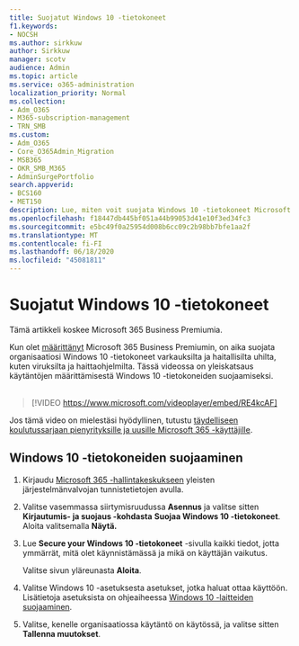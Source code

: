 ```yaml
---
title: Suojatut Windows 10 -tietokoneet
f1.keywords:
- NOCSH
ms.author: sirkkuw
author: Sirkkuw
manager: scotv
audience: Admin
ms.topic: article
ms.service: o365-administration
localization_priority: Normal
ms.collection:
- Adm_O365
- M365-subscription-management
- TRN_SMB
ms.custom:
- Adm_O365
- Core_O365Admin_Migration
- MSB365
- OKR_SMB_M365
- AdminSurgePortfolio
search.appverid:
- BCS160
- MET150
description: Lue, miten voit suojata Windows 10 -tietokoneet Microsoft 365 Business Premiumin määrittämisen jälkeen.
ms.openlocfilehash: f18447db445bf051a44b99053d41e10f3ed34fc3
ms.sourcegitcommit: e5bc49f0a25954d008b6cc09c2b98bb7bfe1aa2f
ms.translationtype: MT
ms.contentlocale: fi-FI
ms.lasthandoff: 06/18/2020
ms.locfileid: "45081811"
---
```

# <a name="secure-windows-10-computers"></a>Suojatut Windows 10 -tietokoneet

Tämä artikkeli koskee Microsoft 365 Business Premiumia.

Kun olet [määrittänyt](set-up.md) Microsoft 365 Business Premiumin, on aika suojata organisaatiosi Windows 10 -tietokoneet varkauksilta ja haitallisilta uhilta, kuten viruksilta ja haittaohjelmilta.
Tässä videossa on yleiskatsaus käytäntöjen määrittämisestä Windows 10 -tietokoneiden suojaamiseksi.<br><br>

> [!VIDEO https://www.microsoft.com/videoplayer/embed/RE4kcAF] 

Jos tämä video on mielestäsi hyödyllinen, tutustu [täydelliseen koulutussarjaan pienyrityksille ja uusille Microsoft 365 -käyttäjille](https://support.microsoft.com/office/6ab4bbcd-79cf-4000-a0bd-d42ce4d12816).

## <a name="to-secure-your-windows-10-pcs"></a>Windows 10 -tietokoneiden suojaaminen

1. Kirjaudu [Microsoft 365 -hallintakeskukseen](https://admin.microsoft.com) yleisten järjestelmänvalvojan tunnistetietojen avulla. 
2. Valitse vasemmassa siirtymisruudussa **Asennus** ja valitse sitten **Kirjautumis- ja suojaus -kohdasta** **Suojaa Windows 10 -tietokoneet**. Aloita valitsemalla **Näytä.**
3. Lue **Secure your Windows 10 -tietokoneet** -sivulla kaikki tiedot, jotta ymmärrät, mitä olet käynnistämässä ja mikä on käyttäjän vaikutus.

    Valitse sivun yläreunasta **Aloita**.

4. Valitse Windows 10 -asetuksesta asetukset, jotka haluat ottaa käyttöön. Lisätietoja asetuksista on ohjeaiheessa [Windows 10 -laitteiden suojaaminen](secure-windows-10-devices.md). 
5. Valitse, kenelle organisaatiossa käytäntö on käytössä, ja valitse sitten **Tallenna muutokset**.

